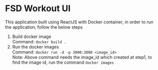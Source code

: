 # FSD Workout UI
This application built using ReactJS with Docker container, in order to run the application, follow the below steps
1. Build docker image <br>
   Command: ```docker build .```
2. Run the docker images <br>
   Command: ```docker run -d -p 3000:3000 <image_id>``` <br>
Note: Above command needs the image_id which created at step1, to find the image id, run the command ```docker images```